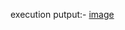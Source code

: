 execution putput:-
[image](https://github.com/user-attachments/assets/e1ac2260-88b5-4ff0-bef4-45236ea994d2")
